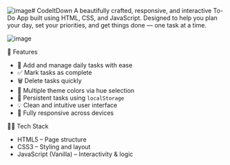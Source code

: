 ![image](https://github.com/user-attachments/assets/6e2db72e-1edf-4f45-8310-8095c2337202)# CodeItDown
A beautifully crafted, responsive, and interactive To-Do App built using HTML, CSS, and JavaScript.  Designed to help you plan your day, set your priorities, and get things done — one task at a time.

![image](https://github.com/user-attachments/assets/8ff11c2e-bf25-488a-82fa-d77fb1b5a560)


📌 Features

- 📝 Add and manage daily tasks with ease
- ✅ Mark tasks as complete
- 🗑️ Delete tasks quickly
- 🎨 Multiple theme colors via hue selection
- 💾 Persistent tasks using `localStorage`
- 💡 Clean and intuitive user interface
- 📱 Fully responsive across devices

🧑‍💻 Tech Stack

- HTML5 – Page structure
- CSS3 – Styling and layout
- JavaScript (Vanilla) – Interactivity & logic


